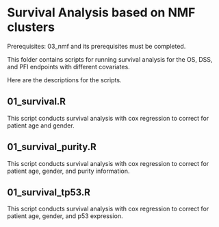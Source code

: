 # Survival Analysis based on NMF clusters

Prerequisites: 03_nmf and its prerequisites must be completed.

This folder contains scripts for running survival analysis for the OS, DSS, and PFI endpoints with different covariates.


Here are the descriptions for the scripts.


## 01_survival.R

This script conducts survival analysis with cox regression to correct for patient age and gender.

## 01_survival_purity.R

This script conducts survival analysis with cox regression to correct for patient age, gender, and purity information.

## 01_survival_tp53.R

This script conducts survival analysis with cox regression to correct for patient age, gender, and p53 expression.
